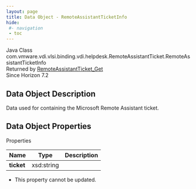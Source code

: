 ```yaml
---
layout: page
title: Data Object - RemoteAssistantTicketInfo
hide:
 #- navigation
 - toc
---
```






Java Class
    com.vmware.vdi.vlsi.binding.vdi.helpdesk.RemoteAssistantTicket.RemoteAssistantTicketInfo  
Returned by
     [RemoteAssistantTicket_Get](vdi.helpdesk.RemoteAssistantTicket.md#get)  
Since 
    Horizon 7.2

## Data Object Description 

Data used for containing the Microsoft Remote Assistant ticket. 

## Data Object Properties

Properties

Name |  Type |  Description   
---|---|---  
**ticket**|  xsd:string|    


 * This property cannot be updated.

  
  

  

